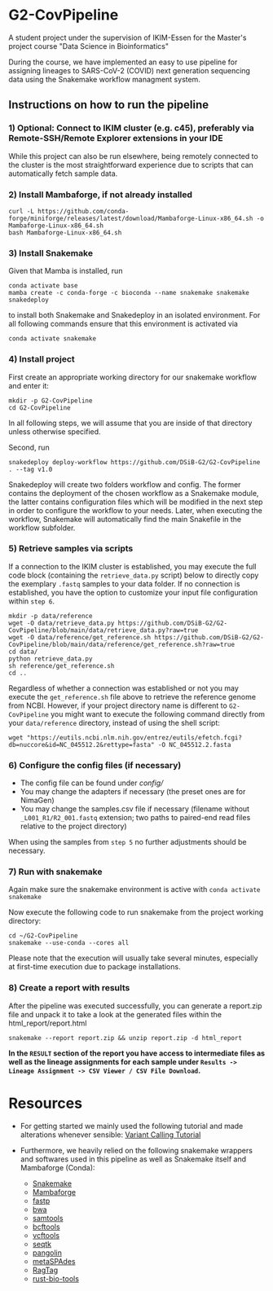 # G2-CovPipeline
A student project under the supervision of IKIM-Essen for the Master's project course "Data Science in Bioinformatics"

During the course, we have implemented an easy to use pipeline for assigning lineages to SARS-CoV-2 (COVID) next generation sequencing data using the Snakemake workflow managment system.

## Instructions on how to run the pipeline

### 1) Optional: Connect to IKIM cluster (e.g. c45), preferably via Remote-SSH/Remote Explorer extensions in your IDE
While this project can also be run elsewhere, being remotely connected to the cluster is the most straightforward experience due to scripts that can automatically fetch sample data.

### 2) Install Mambaforge, if not already installed
```
curl -L https://github.com/conda-forge/miniforge/releases/latest/download/Mambaforge-Linux-x86_64.sh -o Mambaforge-Linux-x86_64.sh
bash Mambaforge-Linux-x86_64.sh
```

### 3) Install Snakemake
Given that Mamba is installed, run
```
conda activate base
mamba create -c conda-forge -c bioconda --name snakemake snakemake snakedeploy
```
to install both Snakemake and Snakedeploy in an isolated environment. For all following commands ensure that this environment is activated via
```
conda activate snakemake
```

### 4) Install project
First create an appropriate working directory for our snakemake workflow and enter it:
```
mkdir -p G2-CovPipeline
cd G2-CovPipeline
```
In all following steps, we will assume that you are inside of that directory unless otherwise specified. 

Second, run 
```
snakedeploy deploy-workflow https://github.com/DSiB-G2/G2-CovPipeline . --tag v1.0
```

Snakedeploy will create two folders workflow and config. The former contains the deployment of the chosen workflow as a Snakemake module, the latter contains configuration files which will be modified in the next step in order to configure the workflow to your needs. Later, when executing the workflow, Snakemake will automatically find the main Snakefile in the workflow subfolder.

### 5) Retrieve samples via scripts
If a connection to the IKIM cluster is established, you may execute the full code block (containing the `retrieve_data.py` script) below to directly copy the exemplary `.fastq` samples to your data folder.
If no connection is established, you have the option to customize your input file configuration within `step 6`.
```
mkdir -p data/reference
wget -O data/retrieve_data.py https://github.com/DSiB-G2/G2-CovPipeline/blob/main/data/retrieve_data.py?raw=true
wget -O data/reference/get_reference.sh https://github.com/DSiB-G2/G2-CovPipeline/blob/main/data/reference/get_reference.sh?raw=true
cd data/
python retrieve_data.py
sh reference/get_reference.sh
cd ..
```

Regardless of whether a connection was established or not you may execute the `get_reference.sh` file above to retrieve the reference genome from NCBI.
However, if your project directory name is different to `G2-CovPipeline` you might want to execute the following command directly from your `data/reference` directory, instead of using the shell script: 
```
wget "https://eutils.ncbi.nlm.nih.gov/entrez/eutils/efetch.fcgi?db=nuccore&id=NC_045512.2&rettype=fasta" -O NC_045512.2.fasta
```

### 6) Configure the config files (if necessary)
- The config file can be found under _config/_
- You may change the adapters if necessary (the preset ones are for NimaGen)
- You may change the samples.csv file if necessary (filename without `_L001_R1/R2_001.fastq` extension; two paths to paired-end read files relative to the project directory)

When using the samples from `step 5` no further adjustments should be necessary.

### 7) Run with snakemake 
Again make sure the snakemake environment is active with `conda activate snakemake`

Now execute the following code to run snakemake from the project working directory:
```
cd ~/G2-CovPipeline
snakemake --use-conda --cores all
```

Please note that the execution will usually take several minutes, especially at first-time execution due to package installations.

### 8) Create a report with results
After the pipeline was executed successfully, you can generate a report.zip file and unpack it to take a look at the generated files within the html_report/report.html
```
snakemake --report report.zip && unzip report.zip -d html_report
```

**In the `RESULT` section of the report you have access to intermediate files as well as the lineage assignments for each sample under `Results -> Lineage Assignment -> CSV Viewer / CSV File Download`.**

# Resources
- For getting started we mainly used the following tutorial and made alterations whenever sensible:
    [Variant Calling Tutorial](https://datacarpentry.org/wrangling-genomics/)

- Furthermore, we heavily relied on the following snakemake wrappers and softwares used in this pipeline as well as Snakemake itself and Mambaforge (Conda):
    - [Snakemake](https://snakemake.readthedocs.io)
    - [Mambaforge](https://github.com/conda-forge/miniforge)
    - [fastp](https://github.com/OpenGene/fastp)
    - [bwa](https://bio-bwa.sourceforge.net/)
    - [samtools](https://github.com/samtools/samtools)
    - [bcftools](https://samtools.github.io/bcftools/)
    - [vcftools](https://vcftools.github.io/man_latest.html)
    - [seqtk](https://github.com/lh3/seqtk)
    - [pangolin](https://cov-lineages.org/resources/pangolin.html)
    - [metaSPAdes](https://github.com/ablab/spades)
    - [RagTag](https://github.com/malonge/RagTag)
    - [rust-bio-tools](https://github.com/rust-bio/rust-bio-tools)


